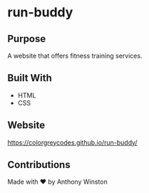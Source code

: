 # run-buddy

## Purpose
A website that offers fitness training services.

## Built With
* HTML
* CSS

## Website
https://colorgreycodes.github.io/run-buddy/

## Contributions
Made with ❤️ by Anthony Winston
